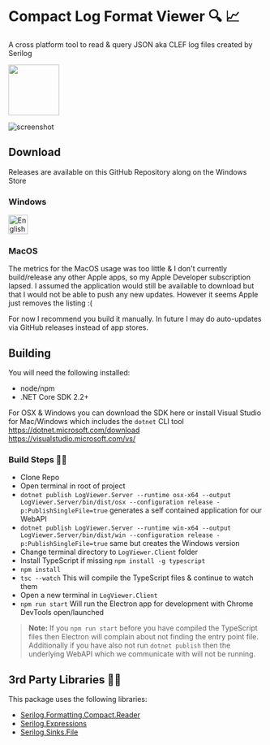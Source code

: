 # Compact Log Format Viewer :mag: :chart_with_upwards_trend:
A cross platform tool to read &amp; query JSON aka CLEF log files created by Serilog

<img src="https://raw.githubusercontent.com/warrenbuckley/Compact-Log-Format-Viewer/master/LogViewer.Client/build/logo.png?v=2" width="100" height="100">

![screenshot](screenshot.JPG?raw=true "Screenshot")

## Download
Releases are available on this GitHub Repository along on the Windows Store

### Windows
<a href='https://www.microsoft.com/store/apps/9N8RV8LKTXRJ?cid=storebadge&ocid=badge'><img src='English_get-it-from-MS_InvariantCulture_Default.png' alt='English badge' style='height: 38px;' height="38" /></a>

### MacOS
The metrics for the MacOS usage was too little & I don't currently build/release any other Apple apps, so my Apple Developer subscription lapsed. I assumed the application would still be available to download but that I would not be able to push any new updates. However it seems Apple just removes the listing :(

For now I recommend you build it manually. In future I may do auto-updates via GitHub releases instead of app stores.

## Building

You will need the following installed:
- node/npm
- .NET Core SDK 2.2+

For OSX & Windows you can download the SDK here or install Visual Studio for Mac/Windows which includes the `dotnet` CLI tool<br/>
https://dotnet.microsoft.com/download<br/>
https://visualstudio.microsoft.com/vs/

### Build Steps 🔨📐
- Clone Repo
- Open terminal in root of project
- `dotnet publish LogViewer.Server --runtime osx-x64 --output LogViewer.Server/bin/dist/osx --configuration release -p:PublishSingleFile=true` generates a self contained application for our WebAPI
- `dotnet publish LogViewer.Server --runtime win-x64 --output LogViewer.Server/bin/dist/win --configuration release -p:PublishSingleFile=true` same but creates the Windows version
- Change terminal directory to `LogViewer.Client` folder
- Install TypeScript if missing `npm install -g typescript`
- `npm install`
- `tsc --watch` This will compile the TypeScript files & continue to watch them
- Open a new terminal in `LogViewer.Client`
- `npm run start` Will run the Electron app for development with Chrome DevTools open/launched

>**Note:** If you `npm run start` before you have compiled the TypeScript files then Electron will complain about not finding the entry point file. Additionally if you have also not run `dotnet publish` then the underlying WebAPI which we communicate with will not be running.

## 3rd Party Libraries 💖💖
This package uses the following libraries:
- [Serilog.Formatting.Compact.Reader](https://github.com/serilog/serilog-formatting-compact-reader)
- [Serilog.Expressions](https://github.com/serilog/serilog-expressions)
- [Serilog.Sinks.File](https://github.com/serilog/serilog-sinks-file)
